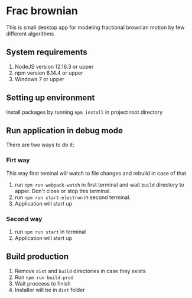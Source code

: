 # Frac brownian

This is small desktop app for modeling fractional brownian motion by few different algorithms

## System requirements

1. NodeJS version 12.16.3 or upper
2. npm version 6.14.4 or upper
3. Windows 7 or upper
   
## Setting up environment

Install packages by running `npm install` in project root directory

## Run application in debug mode

There are two ways to do it:

### Firt way
This way first teminal will watch to file changes and rebuild in case of that

1. run `npm run webpack-watch` in first terminal and wait `build` directory to apper. Don't close or stop this terminal.
2. run `npm run start-electron` in second terminal.
3. Application will start up

### Second way

1. run `npm run start` in terminal
2. Application will start up

## Build production

1. Remove `dist` and `build` directories in case they exists
2. Run `npm run build-prod`
3. Wait proccess to finish
4. Installer will be in `dist` folder
